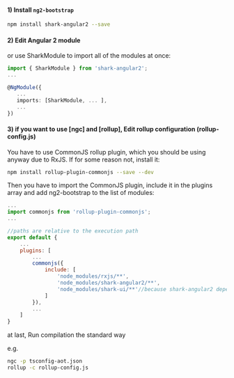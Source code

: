  
#### 1) Install `ng2-bootstrap`

```bash
npm install shark-angular2 --save
```
 
#### 2) Edit Angular 2 module

 or use SharkModule to import all of the modules at once:

```typescript
import { SharkModule } from 'shark-angular2';
...

@NgModule({
   ...
   imports: [SharkModule, ... ],
   ... 
})
```

#### 3) if you want to use [ngc] and [rollup], Edit rollup configuration (rollup-config.js)

You have to use CommonJS rollup plugin, which you should be using anyway due to RxJS. If for some reason not, install it:

```bash
npm install rollup-plugin-commonjs --save --dev
```

Then you have to import the CommonJS plugin, include it in the plugins array and add ng2-bootstrap to the list of modules:

```javascript
...
import commonjs from 'rollup-plugin-commonjs';
...

//paths are relative to the execution path
export default {
	...
	plugins: [
		...
		commonjs({
			include: [
				'node_modules/rxjs/**',
				'node_modules/shark-angular2/**',
				'node_modules/shark-ui/**'//because shark-angular2 depends on shark-ui
			]
		}),
		...
	]
}
```

at last, Run compilation the standard way

e.g.

```bash
ngc -p tsconfig-aot.json
rollup -c rollup-config.js
```